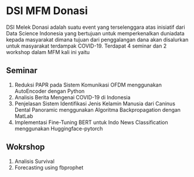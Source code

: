 # DSI MFM Donasi
DSI Melek Donasi adalah suatu event yang terselenggara atas inisiatif dari Data Science Indonesia yang bertujuan untuk memperkenalkan duniadata kepada masyarakat dimana tujuan dari penggalangan dana akan disalurkan untuk masyarakat terdampak COVID-19. Terdapat 4 seminar dan 2 workshop dalam MFM kali ini yaitu 

## Seminar
1. Reduksi PAPR pada Sistem Komunikasi OFDM menggunakan AutoEncoder dengan Python
2. Analisis Berita Mengenai COVID-19 di Indonesia
3. Penjelasan Sistem Identifikasi Jenis Kelamin Manusia dari Caninus Dental Panoramic menggunakan Algoritma Backpropagation dengan MatLab
4. Implementasi Fine-Tuning BERT untuk Indo News Classification menggunakan Huggingface-pytorch

## Wokrshop
1. Analisis Survival
2. Forecasting using fbprophet